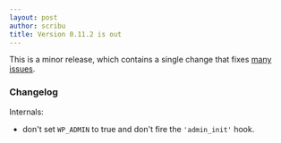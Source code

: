 ```yaml
---
layout: post
author: scribu
title: Version 0.11.2 is out
---
```

This is a minor release, which contains a single change that fixes [many issues][1].

### Changelog

Internals:

* don't set `WP_ADMIN` to true and don't fire the `'admin_init'` hook.

[1]: https://github.com/wp-cli/wp-cli/issues?milestone=16&state=closed
